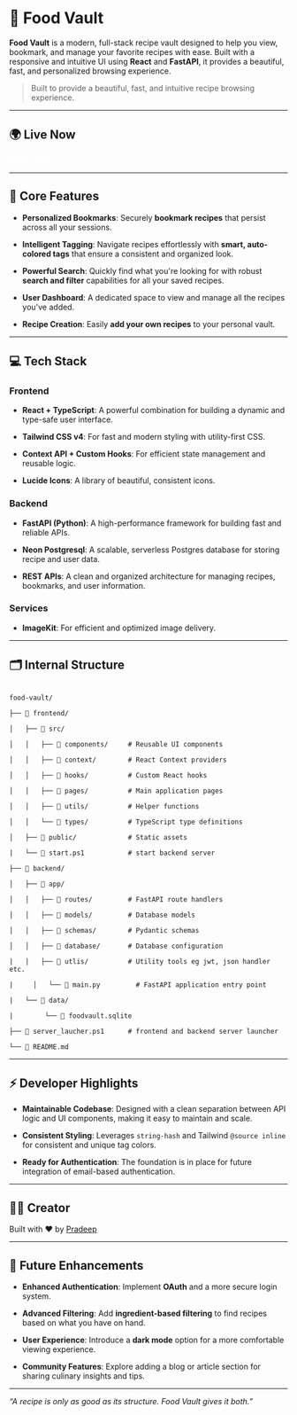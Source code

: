 # 🍲 Food Vault

**Food Vault** is a modern, full-stack recipe vault designed to help you view, bookmark, and manage your favorite recipes with ease. Built with a responsive and intuitive UI using **React** and **FastAPI**, it provides a beautiful, fast, and personalized browsing experience.

> Built to provide a beautiful, fast, and intuitive recipe browsing experience.

---

## 🌍 Live Now

<a style="text-decoration:none; color: white; font-weight: 600; font-family: cursive" href="https://food-vault-pi.vercel.app/">Recipe Vault</a>

---

## 📸 Core Features

- **Personalized Bookmarks**: Securely **bookmark recipes** that persist across all your sessions.
    
- **Intelligent Tagging**: Navigate recipes effortlessly with **smart, auto-colored tags** that ensure a consistent and organized look.
    
- **Powerful Search**: Quickly find what you're looking for with robust **search and filter** capabilities for all your saved recipes.
    
- **User Dashboard**: A dedicated space to view and manage all the recipes you've added.
    
- **Recipe Creation**: Easily **add your own recipes** to your personal vault.

---

## 💻 Tech Stack

### **Frontend**

- **React + TypeScript**: A powerful combination for building a dynamic and type-safe user interface.
    
- **Tailwind CSS v4**: For fast and modern styling with utility-first CSS.
    
- **Context API + Custom Hooks**: For efficient state management and reusable logic.
    
- **Lucide Icons**: A library of beautiful, consistent icons.
    

### **Backend**

- **FastAPI (Python)**: A high-performance framework for building fast and reliable APIs.
    
- **Neon Postgresql**: A scalable, serverless Postgres database for storing recipe and user data.
    
- **REST APIs**: A clean and organized architecture for managing recipes, bookmarks, and user information.
    

### **Services**

- **ImageKit**: For efficient and optimized image delivery.
  
---

## 🗂️ Internal Structure

```

food-vault/

├── 📁 frontend/

│   ├── 📁 src/

│   │   ├── 📁 components/     # Reusable UI components

│   │   ├── 📁 context/        # React Context providers

│   │   ├── 📁 hooks/          # Custom React hooks

│   │   ├── 📁 pages/          # Main application pages

│   │   ├── 📁 utils/          # Helper functions

│   │   └── 📁 types/          # TypeScript type definitions

│   ├── 📁 public/             # Static assets

|   └── 📄 start.ps1           # start backend server

├── 📁 backend/

│   ├── 📁 app/

│   │   ├── 📁 routes/         # FastAPI route handlers

│   │   ├── 📁 models/         # Database models

│   │   ├── 📁 schemas/        # Pydantic schemas

│   │   ├── 📁 database/       # Database configuration

|   |   ├── 📁 utlis/          # Utility tools eg jwt, json handler etc.

|     │   └── 📄 main.py         # FastAPI application entry point

|   └── 📁 data/

|        └── 📄 foodvault.sqlite

├── 📄 server_laucher.ps1      # frontend and backend server launcher

└── 📄 README.md

```

---

## ⚡ Developer Highlights

- **Maintainable Codebase**: Designed with a clean separation between API logic and UI components, making it easy to maintain and scale.
    
- **Consistent Styling**: Leverages `string-hash` and Tailwind `@source inline` for consistent and unique tag colors.
    
- **Ready for Authentication**: The foundation is in place for future integration of email-based authentication.

---

## 🙋‍♂️ Creator

Built with ❤️ by [Pradeep](https://github.com/pradeep-chetri)

---

## 🚀 Future Enhancements

- **Enhanced Authentication**: Implement **OAuth** and a more secure login system.
    
- **Advanced Filtering**: Add **ingredient-based filtering** to find recipes based on what you have on hand.
    
- **User Experience**: Introduce a **dark mode** option for a more comfortable viewing experience.
    
- **Community Features**: Explore adding a blog or article section for sharing culinary insights and tips.

---

  

_“A recipe is only as good as its structure. Food Vault gives it both.”_
